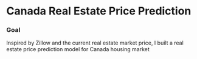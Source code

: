 # Canada Real Estate Price Prediction

### Goal
Inspired by Zillow and the current real estate market price, I built a real estate price prediction model for Canada housing market 
